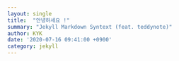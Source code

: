 ```yaml
---
layout: single
title:  "안녕하세요 !"
summary: "Jekyll Markdown Syntext (feat. teddynote)"
author: KYK
date: '2020-07-16 09:41:00 +0900'
category: jekyll
---
```


[link]: https://teddylee777.github.io/jekyll/Jekyll-%EC%82%AC%EC%9A%A9%EC%9D%84-%EC%9C%84%ED%95%9C-markdown-%EB%AC%B8%EB%B2%95/#google_vignette 
[link]: https://mmistakes.github.io/minimal-mistakes/docs/configuration/ "configuration"
